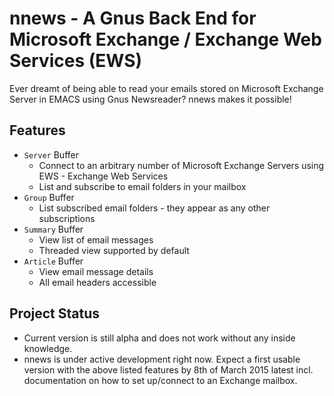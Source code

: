 # nnews - A Gnus Back End for Microsoft Exchange / Exchange Web Services (EWS)

Ever dreamt of being able to read your emails stored on Microsoft Exchange Server in EMACS using Gnus Newsreader? 
nnews makes it possible!

## Features
* `Server` Buffer
  * Connect to an arbitrary number of Microsoft Exchange Servers using EWS - Exchange Web Services
  * List and subscribe to email folders in your mailbox
* `Group` Buffer
  * List subscribed email folders - they appear as any other subscriptions
* `Summary` Buffer
  * View list of email messages
  * Threaded view supported by default
* `Article` Buffer
  * View email message details
  * All email headers accessible

## Project Status
* Current version is still alpha and does not work without any inside knowledge.
* nnews is under active development right now. Expect a first usable version with the above listed features by 8th of March 2015 latest incl. documentation on how to set up/connect to an Exchange mailbox.
